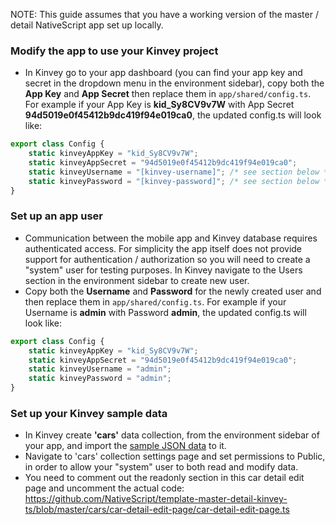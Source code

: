 
NOTE: This guide assumes that you have a working version of the master / detail NativeScript app set up locally.

### Modify the app to use your Kinvey project

 - In Kinvey go to your app dashboard (you can find your app key and secret in the dropdown menu in the environment sidebar), copy both the **App Key** and **App Secret** then replace them in `app/shared/config.ts`. For example if your App Key is **kid_Sy8CV9v7W** with App Secret **94d5019e0f45412b9dc419f94e019ca0**, the updated config.ts will look like:
```typescript
export class Config {
    static kinveyAppKey = "kid_Sy8CV9v7W";
    static kinveyAppSecret = "94d5019e0f45412b9dc419f94e019ca0";
    static kinveyUsername = "[kinvey-username]"; /* see section below */
    static kinveyPassword = "[kinvey-password]"; /* see section below */
}
```

### Set up an app user
 - Communication between the mobile app and Kinvey database requires authenticated access. For simplicity the app itself does not provide support for authentication / authorization so you will need to create a "system" user for testing purposes. In Kinvey navigate to the Users section in the environment sidebar to create new user.
 - Copy both the **Username** and **Password** for the newly created user and then replace them in `app/shared/config.ts`. For example if your Username is **admin** with Password **admin**, the updated config.ts will look like:
```typescript
export class Config {
    static kinveyAppKey = "kid_Sy8CV9v7W";
    static kinveyAppSecret = "94d5019e0f45412b9dc419f94e019ca0";
    static kinveyUsername = "admin";
    static kinveyPassword = "admin";
}
```

### Set up your Kinvey sample data
 - In Kinvey create **'cars'** data collection, from the environment sidebar of your app, and import the [sample JSON data](https://github.com/NativeScript/template-master-detail-kinvey-ts/blob/master/tools/kinvey/car-rental-export-public.json) to it.
 - Navigate to 'cars' collection settings page and set permissions to Public, in order to allow your "system" user to both read and modify data.
 - You need to comment out the readonly section in this car detail edit page and uncomment the actual code: https://github.com/NativeScript/template-master-detail-kinvey-ts/blob/master/cars/car-detail-edit-page/car-detail-edit-page.ts
